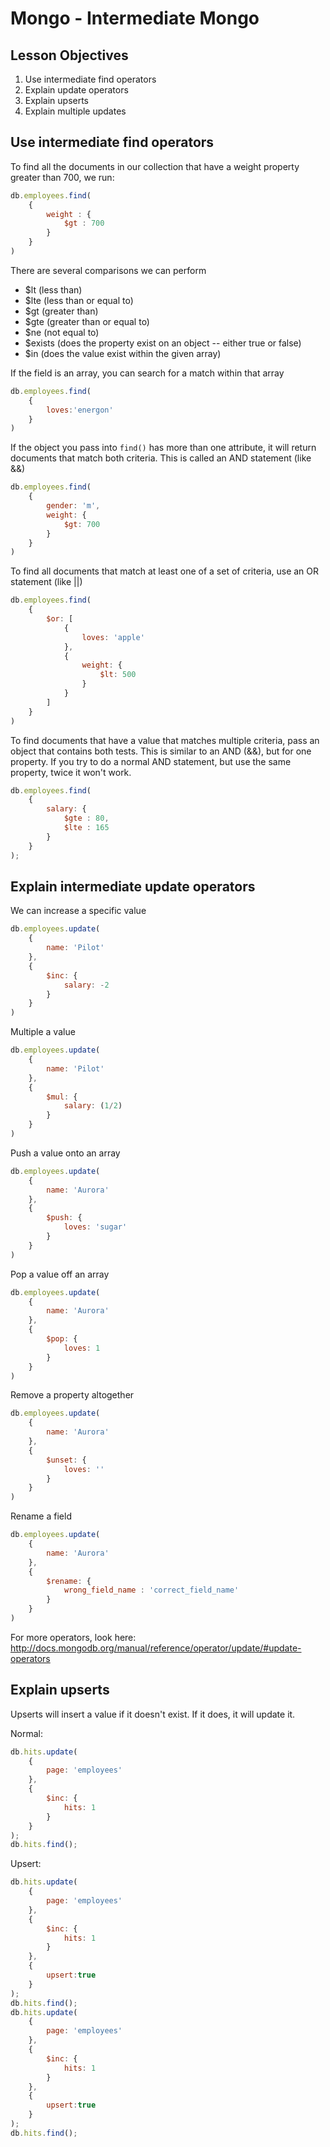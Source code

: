 # Mongo - Intermediate Mongo

## Lesson Objectives
1. Use intermediate find operators
1. Explain update operators
1. Explain upserts
1. Explain multiple updates

## Use intermediate find operators

To find all the documents in our collection that have a weight property greater than 700, we run:

```javascript
db.employees.find(
	{
		weight : {
			$gt : 700
		}
	}
)
```

There are several comparisons we can perform

- $lt (less than)
- $lte (less than or equal to)
- $gt (greater than)
- $gte (greater than or equal to)
- $ne (not equal to)
- $exists (does the property exist on an object -- either true or false)
- $in (does the value exist within the given array)

If the field is an array, you can search for a match within that array

```javascript
db.employees.find(
	{
		loves:'energon'
	}
)
```

If the object you pass into `find()` has more than one attribute, it will return documents that match both criteria.  This is called an AND statement (like &&)

```javascript
db.employees.find(
	{
		gender: 'm',
		weight: {
			$gt: 700
		}
	}
)
```

To find all documents that match at least one of a set of criteria, use an OR statement (like ||)

```javascript
db.employees.find(
	{
		$or: [
			{
				loves: 'apple'
			},
			{
				weight: {
					$lt: 500
				}
			}
		]
	}
)
```

To find documents that have a value that matches multiple criteria, pass an object that contains both tests.  This is similar to an AND (&&), but for one property.  If you try to do a normal AND statement, but use the same property, twice it won't work.

```javascript
db.employees.find(
	{
		salary: {
			$gte : 80,
			$lte : 165
		}
	}
);
```

## Explain intermediate update operators

We can increase a specific value

```javascript
db.employees.update(
	{
		name: 'Pilot'
	},
	{
		$inc: {
			salary: -2
		}
	}
)
```

Multiple a value

```javascript
db.employees.update(
	{
		name: 'Pilot'
	},
	{
		$mul: {
			salary: (1/2)
		}
	}
)
```

Push a value onto an array

```javascript
db.employees.update(
	{
		name: 'Aurora'
	},
	{
		$push: {
			loves: 'sugar'
		}
	}
)
```

Pop a value off an array

```javascript
db.employees.update(
	{
		name: 'Aurora'
	},
	{
		$pop: {
			loves: 1
		}
	}
)
```

Remove a property altogether

```javascript
db.employees.update(
	{
		name: 'Aurora'
	},
	{
		$unset: {
			loves: ''
		}
	}
)
```

Rename a field

```javascript
db.employees.update(
	{
		name: 'Aurora'
	},
	{
		$rename: {
			wrong_field_name : 'correct_field_name'
		}
	}
)
```

For more operators, look here: http://docs.mongodb.org/manual/reference/operator/update/#update-operators

## Explain upserts

Upserts will insert a value if it doesn't exist.  If it does, it will update it.

Normal:

```javascript
db.hits.update(
	{
		page: 'employees'
	},
	{
		$inc: {
			hits: 1
		}
	}
);
db.hits.find();
```

Upsert:

```javascript
db.hits.update(
	{
		page: 'employees'
	},
	{
		$inc: {
			hits: 1
		}
	},
	{
		upsert:true
	}
);
db.hits.find();
db.hits.update(
	{
		page: 'employees'
	},
	{
		$inc: {
			hits: 1
		}
	},
	{
		upsert:true
	}
);
db.hits.find();
```
